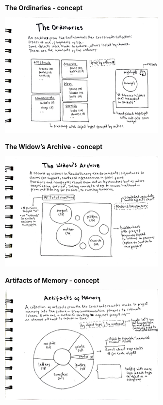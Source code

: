 ## The Ordinaries - concept
![The Ordinaries](./these_are_the_ordinaries.jpg)

## The Widow’s Archive - concept
![The Widow’s Archive](./these_are_the_widows.jpg)

## Artifacts of Memory - concept
![Artifacts of Memory](./these_are_the_artifacts.jpg)
